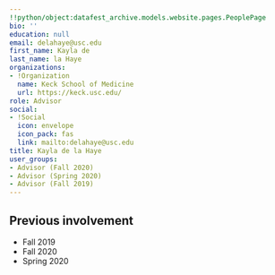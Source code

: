 ```yaml
---
!!python/object:datafest_archive.models.website.pages.PeoplePage
bio: ''
education: null
email: delahaye@usc.edu
first_name: Kayla de
last_name: la Haye
organizations:
- !Organization
  name: Keck School of Medicine
  url: https://keck.usc.edu/
role: Advisor
social:
- !Social
  icon: envelope
  icon_pack: fas
  link: mailto:delahaye@usc.edu
title: Kayla de la Haye
user_groups:
- Advisor (Fall 2020)
- Advisor (Spring 2020)
- Advisor (Fall 2019)
---
```


## Previous involvement

* Fall 2019
* Fall 2020
* Spring 2020